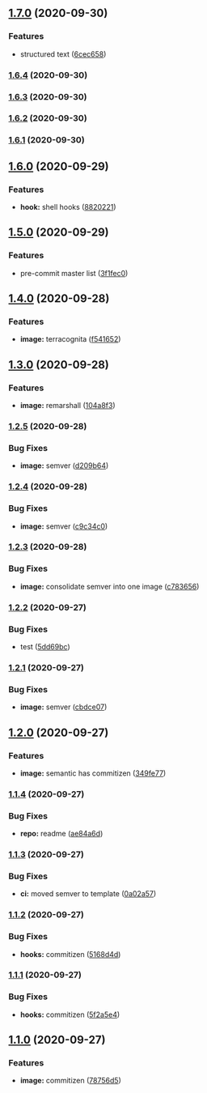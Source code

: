 ## [1.7.0](https://gitlab.com/donaldrich/function-as-a-container/compare/v1.6.4...v1.7.0) (2020-09-30)

### Features

- structured text ([6cec658](https://gitlab.com/donaldrich/function-as-a-container/commit/6cec658f3c643bb94a5d96b40712ed061439b829))

### [1.6.4](https://gitlab.com/donaldrich/function-as-a-container/compare/v1.6.3...v1.6.4) (2020-09-30)

### [1.6.3](https://gitlab.com/donaldrich/function-as-a-container/compare/v1.6.2...v1.6.3) (2020-09-30)

### [1.6.2](https://gitlab.com/donaldrich/function-as-a-container/compare/v1.6.1...v1.6.2) (2020-09-30)

### [1.6.1](https://gitlab.com/donaldrich/function-as-a-container/compare/v1.6.0...v1.6.1) (2020-09-30)

## [1.6.0](https://gitlab.com/donaldrich/function-as-a-container/compare/v1.5.0...v1.6.0) (2020-09-29)

### Features

- **hook:** shell hooks ([8820221](https://gitlab.com/donaldrich/function-as-a-container/commit/8820221c5df211c0b4eca4047f606b493a1c7fea))

## [1.5.0](https://gitlab.com/donaldrich/function-as-a-container/compare/v1.4.0...v1.5.0) (2020-09-29)

### Features

- pre-commit master list ([3f1fec0](https://gitlab.com/donaldrich/function-as-a-container/commit/3f1fec0fe246a1c4f3c508f001cd9fc933fa47b0))

## [1.4.0](https://gitlab.com/donaldrich/function-as-a-container/compare/v1.3.0...v1.4.0) (2020-09-28)

### Features

- **image:** terracognita ([f541652](https://gitlab.com/donaldrich/function-as-a-container/commit/f5416529d45c8354b464dfd36266850398f7c647))

## [1.3.0](https://gitlab.com/donaldrich/function-as-a-container/compare/v1.2.5...v1.3.0) (2020-09-28)

### Features

- **image:** remarshall ([104a8f3](https://gitlab.com/donaldrich/function-as-a-container/commit/104a8f3cbe81d0edfed9fc6e062a31e958adbc92))

### [1.2.5](https://gitlab.com/donaldrich/function-as-a-container/compare/v1.2.4...v1.2.5) (2020-09-28)

### Bug Fixes

- **image:** semver ([d209b64](https://gitlab.com/donaldrich/function-as-a-container/commit/d209b64d46cb4546687985c74541c4859c69941e))

### [1.2.4](https://gitlab.com/donaldrich/function-as-a-container/compare/v1.2.3...v1.2.4) (2020-09-28)

### Bug Fixes

- **image:** semver ([c9c34c0](https://gitlab.com/donaldrich/function-as-a-container/commit/c9c34c0a1ba5eac5d479ab28c0960c51fe97f85b))

### [1.2.3](https://gitlab.com/donaldrich/function-as-a-container/compare/v1.2.2...v1.2.3) (2020-09-28)

### Bug Fixes

- **image:** consolidate semver into one image ([c783656](https://gitlab.com/donaldrich/function-as-a-container/commit/c7836564d27904bd5b4520541f319d9587fa4d1b))

### [1.2.2](https://gitlab.com/donaldrich/function-as-a-container/compare/v1.2.1...v1.2.2) (2020-09-27)

### Bug Fixes

- test ([5dd69bc](https://gitlab.com/donaldrich/function-as-a-container/commit/5dd69bc35576b951b56f0b23a9f26da35cc825cb))

### [1.2.1](https://gitlab.com/donaldrich/function-as-a-container/compare/v1.2.0...v1.2.1) (2020-09-27)

### Bug Fixes

- **image:** semver ([cbdce07](https://gitlab.com/donaldrich/function-as-a-container/commit/cbdce07b2f823bb8c6fcc12dff333e452630d2ba))

## [1.2.0](https://gitlab.com/donaldrich/function-as-a-container/compare/v1.1.4...v1.2.0) (2020-09-27)

### Features

- **image:** semantic has commitizen ([349fe77](https://gitlab.com/donaldrich/function-as-a-container/commit/349fe777165cd849da83ffe9cfbccdcdb580d540))

### [1.1.4](https://gitlab.com/donaldrich/function-as-a-container/compare/v1.1.3...v1.1.4) (2020-09-27)

### Bug Fixes

- **repo:** readme ([ae84a6d](https://gitlab.com/donaldrich/function-as-a-container/commit/ae84a6df2d84c29604d39dbf82b57c8b338bde5c))

### [1.1.3](https://gitlab.com/donaldrich/function-as-a-container/compare/v1.1.2...v1.1.3) (2020-09-27)

### Bug Fixes

- **ci:** moved semver to template ([0a02a57](https://gitlab.com/donaldrich/function-as-a-container/commit/0a02a57f5d14f1625b74626cabd49101d6f72aa9))

### [1.1.2](https://gitlab.com/donaldrich/function-as-a-container/compare/v1.1.1...v1.1.2) (2020-09-27)

### Bug Fixes

- **hooks:** commitizen ([5168d4d](https://gitlab.com/donaldrich/function-as-a-container/commit/5168d4d955981ad4c044b023a831f1714e9f21e4))

### [1.1.1](https://gitlab.com/donaldrich/function-as-a-container/compare/v1.1.0...v1.1.1) (2020-09-27)

### Bug Fixes

- **hooks:** commitizen ([5f2a5e4](https://gitlab.com/donaldrich/function-as-a-container/commit/5f2a5e4835b635511aa1d775459dc4c28d0b1e8e))

## [1.1.0](https://gitlab.com/donaldrich/function-as-a-container/compare/v1.0.4...v1.1.0) (2020-09-27)

### Features

- **image:** commitizen ([78756d5](https://gitlab.com/donaldrich/function-as-a-container/commit/78756d57fc7a3a2ba8c167b6bfbcc43d407be335))
